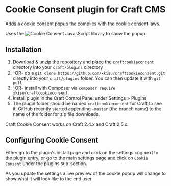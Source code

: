 # Cookie Consent plugin for Craft CMS

Adds a cookie consent popup the complies with the cookie consent laws.

Uses the ![Cookie Consent](https://cookieconsent.insites.com/download/) JavasScript library to show the popup.

## Installation

1. Download & unzip the repository and place the `craftcookieconsent` directory into your `craft/plugins` directory
2.  -OR- do a `git clone https://github.com/xkisu/craftcookieconsent.git` directly into your `craft/plugins` folder.  You can then update it with `git pull`
3.  -OR- install with Composer via `composer require xkisu/craftcookieconsent`
4. Install plugin in the Craft Control Panel under Settings > Plugins
5. The plugin folder should be named `craftcookieconsent` for Craft to see it.  GitHub recently started appending `-master` (the branch name) to the name of the folder for zip file downloads.

Craft Cookie Consent works on Craft 2.4.x and Craft 2.5.x.

## Configuring Cookie Consent

Either go to the plugin's install page and click on the settings cog next to the plugin entry, or go to the main settings page and click on `Cookie Consent` under the plugins sub-section.

As you update the settings a live preview of the cookie popup will change to show what it will look like to the end user. 
